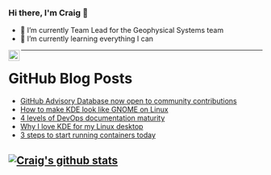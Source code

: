### Hi there, I'm Craig 👋

<!--
**CraigTeelFugro/CraigTeelFugro** is a ✨ _special_ ✨ repository because its `README.md` (this file) appears on your GitHub profile.

Here are some ideas to get you started:
-->

- 🔭 I’m currently Team Lead for the Geophysical Systems team
- 🌱 I’m currently learning everything I can

[<img align="left" alt="Craig Teel | LinkedIn" width="22px" src="https://cdn.jsdelivr.net/npm/simple-icons@v3/icons/linkedin.svg" />][linkedin]

---

# GitHub Blog Posts

<!-- BLOG-POST-LIST:START -->
- [GitHub Advisory Database now open to community contributions](https://github.blog/2022-02-22-github-advisory-database-now-open-to-community-contributions/)
- [How to make KDE look like GNOME on Linux](https://opensource.com/article/22/2/make-kde-look-like-gnome)
- [4 levels of DevOps documentation maturity](https://opensource.com/article/22/2/devops-documentation-maturity)
- [Why I love KDE for my Linux desktop](https://opensource.com/article/22/2/why-i-love-linux-kde)
- [3 steps to start running containers today](https://opensource.com/article/22/2/start-running-containers)
<!-- BLOG-POST-LIST:END -->

## [![Craig's github stats](https://github-readme-stats.vercel.app/api?username=craigteelfugro)](https://github.com/anuraghazra/github-readme-stats)


[linkedin]: https://linkedin.com/in/craig-teel-b8786771
